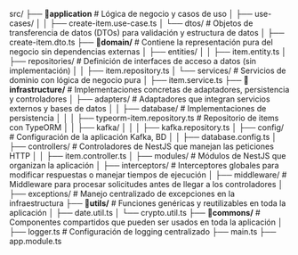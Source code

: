 src/
├── 📁**application**  # Lógica de negocio y casos de uso
│   ├── use-cases/
│   │   ├── create-item.use-case.ts
│   └── dtos/  # Objetos de transferencia de datos (DTOs) para validación y estructura de datos
│       ├── create-item.dto.ts
├── 📁**domain/**  # Contiene la representación pura del negocio sin dependencias externas
│   ├── entities/ 
│   │   ├── item.entity.ts
│   ├── repositories/  # Definición de interfaces de acceso a datos (sin implementación)
│   │   ├── item.repository.ts 
│   └── services/  # Servicios de dominio con lógica de negocio pura
│       ├── item.service.ts
├── 📁**infrastructure/**  # Implementaciones concretas de adaptadores, persistencia y controladores
│   ├── adapters/  # Adaptadores que integran servicios externos y bases de datos
│   │   ├── database/  # Implementaciones de persistencia
│   │   │   ├── typeorm-item.repository.ts  # Repositorio de items con TypeORM
│   │   ├── kafka/ 
│   │   │   ├── kafka.repository.ts 
│   ├── config/  # Configuración de la aplicación Kafka, BD
│   │   ├── database.config.ts
│   ├── controllers/  # Controladores de NestJS que manejan las peticiones HTTP
│   │   ├── item.controller.ts
│   ├── modules/  # Módulos de NestJS que organizan la aplicación
│   ├── interceptors/  # Interceptores globales para modificar respuestas o manejar tiempos de ejecución
│   ├── middleware/  # Middleware para procesar solicitudes antes de llegar a los controladores
│   ├── exceptions/  # Manejo centralizado de excepciones en la infraestructura
├── 📁**utils/**  # Funciones genéricas y reutilizables en toda la aplicación
│   ├── date.util.ts
│   └── crypto.util.ts
├── 📁**commons/**  # Componentes compartidos que pueden ser usados en toda la aplicación
│   ├── logger.ts  # Configuración de logging centralizado
├── main.ts 
├── app.module.ts
